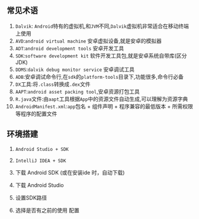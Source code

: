 常见术语
--------------
1. `Dalvik`: `Android`特有的虚拟机,和`JVM`不同,`Dalvik`虚拟机非常适合在移动终端上使用
2. `AVD`:`android virtual machine` 安卓虚拟设备,就是安卓的模拟器
3. `ADT`:`android development tools` 安卓开发工具
4. `SDK`:`software development kit` 软件开发工具包,就是安卓系统自带库(区分JDK)
5. `DDMS`:`dalvik debug monitor service` 安卓调试工具
6. `ADB`:安卓调试命令行,在`sdk`的`platform-tools`目录下,功能很多,命令行必备
7. `DX`工具:将`.class`转换成`.dex`文件
8. `AAPT`:`android asset packing tool`,安卓资源打包工具
9. `R.java`文件:由`aapt`工具根据`App`中的资源文件自动生成,可以理解为资源字典
10. `AndroidManifest.xml`:`app`包名 + 组件声明 + 程序兼容的最低版本 + 所需权限等程序的配置文件



环境搭建
-------------

1. `Android Studio + SDK `
2. `IntelliJ IDEA + SDK`


1. 下载 Android SDK (或在安装ide 时，自动下载)
2. 下载 Android Studio 
3. 设置SDK路径
4. 选择是否有之前的使用 配置